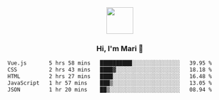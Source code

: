 <div align="center">
  <img src="https://media.giphy.com/media/v1.Y2lkPTc5MGI3NjExbWNrdHRsMmV6NHV1NGIwdXN6MmZpZ3g2c3oycDIxemcwdDluMjBmOCZlcD12MV9pbnRlcm5hbF9naWZfYnlfaWQmY3Q9cw/XEOUMqltCrGdCnatFF/giphy.gif" width="60px" align="center">
  <h3>Hi, I'm Mari 👋</h3>
</div>

<!--START_SECTION:waka-->

```txt
Vue.js       5 hrs 58 mins   ██████████░░░░░░░░░░░░░░░   39.95 %
CSS          2 hrs 43 mins   ████▓░░░░░░░░░░░░░░░░░░░░   18.18 %
HTML         2 hrs 27 mins   ████░░░░░░░░░░░░░░░░░░░░░   16.48 %
JavaScript   1 hr 57 mins    ███▒░░░░░░░░░░░░░░░░░░░░░   13.05 %
JSON         1 hr 20 mins    ██▒░░░░░░░░░░░░░░░░░░░░░░   08.94 %
```

<!--END_SECTION:waka-->
